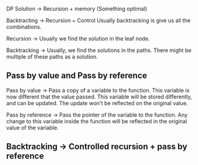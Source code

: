 
DP Solution -> Recursion + memory (Something optimal)

Backtracting -> Recursion + Control
Usually backtracking is give us all the combinations.

Recursion -> Usually we find the solution in the leaf node.

Backtracking -> Usually, we find the solutions in the paths.
There might be multiple of these paths as a solution.

## Pass by value and Pass by reference
Pass by value -> Pass a copy of a variable to the function. This variable is now different that the value passed. This variable will be stored differently, and can be updated. The update won't be reflected on the original value.

Pass by reference -> Pass the pointer of the variable to the function. Any change to this variable inside the function will be reflected in the original value of the variable.

## Backtracking -> Controlled recursion + pass by reference

